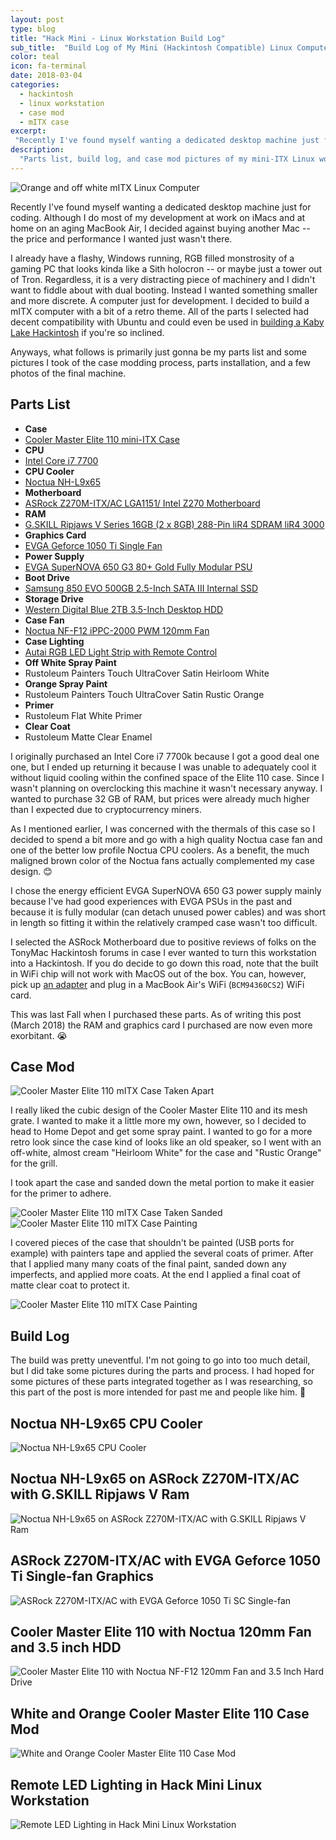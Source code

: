 ```yaml
---
layout: post
type: blog
title: "Hack Mini - Linux Workstation Build Log"
sub_title:  "Build Log of My Mini (Hackintosh Compatible) Linux Computer"
color: teal
icon: fa-terminal
date: 2018-03-04
categories:
  - hackintosh
  - linux workstation
  - case mod
  - mITX case
excerpt:
 "Recently I've found myself wanting a dedicated desktop machine just for coding. Although I do most of my development at work on iMacs and at home on an aging MacBook Air, I decided against buying another Mac -- the price and performance I wanted just wasn't there. \"Linux is close enough\", I thought, so I decided to build this small, discrete machine just for development."
description:
  "Parts list, build log, and case mod pictures of my mini-ITX Linux workstation."
---
```


<div>
<img src="https://images.downey.io/2018-03-04/hack-mini-linux-workstation-10.jpg" alt="Orange and off white mITX Linux Computer">
</div>

Recently I've found myself wanting a dedicated desktop machine just for coding. Although I do most of my development at work on iMacs and at home on an aging MacBook Air, I decided against buying another Mac -- the price and performance I wanted just wasn't there.

I already have a flashy, Windows running, RGB filled monstrosity of a gaming PC that looks kinda like a Sith holocron -- or maybe just a tower out of Tron. Regardless, it is a very distracting piece of machinery and I didn't want to fiddle about with dual booting. Instead I wanted something smaller and more discrete. A computer just for development. I decided to build a mITX computer with a bit of a retro theme. All of the parts I selected had decent compatibility with Ubuntu and could even be used in [building a Kaby Lake Hackintosh](https://www.tonymacx86.com/buyersguide/february/2018/) if you're so inclined.

Anyways, what follows is primarily just gonna be my parts list and some pictures I took of the case modding process, parts installation, and a few photos of the final machine.

## Parts List
<ul>
  <li><strong>Case</strong></li>
  <li><a href="http://amzn.to/2oJaMOi">Cooler Master Elite 110 mini-ITX Case</a></li>
  <li><strong>CPU</strong></li>
  <li><a href="http://amzn.to/2tf21jL">Intel Core i7 7700</a></li>
  <li><strong>CPU Cooler</strong></li>
  <li><a href="http://amzn.to/2thIQFR">Noctua NH-L9x65</a></li>
  <li><strong>Motherboard</strong></li>
  <li><a href="http://amzn.to/2CXMVyM">ASRock Z270M-ITX/AC LGA1151/ Intel Z270 Motherboard</a></li>
  <li><strong>RAM</strong></li>
  <li><a href="https://www.newegg.com/Product/Product.aspx?Item=N82E16820231878">G.SKILL Ripjaws V Series 16GB (2 x 8GB) 288-Pin liR4 SDRAM liR4 3000</a></li>
  <li><strong>Graphics Card</strong></li>
  <li><a href="https://www.evga.com/products/product.aspx?pn=04G-P4-6253-KR">EVGA Geforce 1050 Ti Single Fan</a></li>
  <li><strong>Power Supply</strong></li>
  <li><a href="http://amzn.to/2oOaDbG">EVGA SuperNOVA 650 G3 80+ Gold Fully Modular PSU</a></li>
  <li><strong>Boot Drive</strong></li>
  <li><a href="https://www.newegg.com/Product/Product.aspx?Item=N82E16820147373">Samsung 850 EVO 500GB 2.5-Inch SATA III Internal SSD</a></li>
  <li><strong>Storage Drive</strong></li>
  <li><a href="http://amzn.to/2Fgg8qD">Western Digital Blue 2TB 3.5-Inch Desktop HDD</a></li>
  <li><strong>Case Fan</strong></li>
  <li><a href="http://amzn.to/2H4k3HE">Noctua NF-F12 iPPC-2000 PWM 120mm Fan</a></li>
  <li><strong>Case Lighting</strong></li>
  <li><a href="http://amzn.to/2FcxOr3">Autai RGB LED Light Strip with Remote Control</a></li>
  <li><strong>Off White Spray Paint</strong></li>
  <li>Rustoleum Painters Touch UltraCover Satin Heirloom White</li>
  <li><strong>Orange Spray Paint</strong></li>
  <li>Rustoleum Painters Touch UltraCover Satin Rustic Orange</li>
  <li><strong>Primer</strong></li>
  <li>Rustoleum Flat White Primer</li>
  <li><strong>Clear Coat</strong></li>
  <li>Rustoleum Matte Clear Enamel</li>
</ul>

I originally purchased an Intel Core i7 7700k because I got a good deal one one, but I ended up returning it because I was unable to adequately cool it without liquid cooling within the confined space of the Elite 110 case. Since I wasn't planning on overclocking this machine it wasn't necessary anyway. I wanted to purchase 32 GB of RAM, but prices were already much higher than I expected due to cryptocurrency miners.

As I mentioned earlier, I was concerned with the thermals of this case so I decided to spend a bit more and go with a high quality Noctua case fan and one of the better low profile Noctua CPU coolers. As a benefit, the much maligned brown color of the Noctua fans actually complemented my case design. 😊

I chose the energy efficient EVGA SuperNOVA 650 G3 power supply mainly because I've had good experiences with EVGA PSUs in the past and because it is fully modular (can detach unused power cables) and was short in length so fitting it within the relatively cramped case wasn't too difficult.

I selected the ASRock Motherboard due to positive reviews of folks on the TonyMac Hackintosh forums in case I ever wanted to turn this workstation into a Hackintosh. If you do decide to go down this road, note that the built in WiFi chip will not work with MacOS out of the box. You can, however, pick up [an adapter](http://amzn.to/2oLrDjB) and plug in a MacBook Air's WiFi (`BCM94360CS2`) WiFi card.

This was last Fall when I purchased these parts. As of writing this post (March 2018) the RAM and graphics card I purchased are now even more exorbitant. 😭

## Case Mod

<div>
<img src="https://images.downey.io/2018-03-04/hack-mini-linux-workstation-1.jpg" alt="Cooler Master Elite 110 mITX Case Taken Apart">
</div>

I really liked the cubic design of the Cooler Master Elite 110 and its mesh grate. I wanted to make it a little more my own, however, so I decided to head to Home Depot and get some spray paint. I wanted to go for a more retro look since the case kind of looks like an old speaker, so I went with an off-white, almost cream "Heirloom White" for the case and "Rustic Orange" for the grill.

I took apart the case and sanded down the metal portion to make it easier for the primer to adhere.

<div>
<img src="https://images.downey.io/2018-03-04/hack-mini-linux-workstation-2.jpg" alt="Cooler Master Elite 110 mITX Case Taken Sanded">
</div>

<div>
<img src="https://images.downey.io/2018-03-04/hack-mini-linux-workstation-3.jpg" alt="Cooler Master Elite 110 mITX Case Painting">
</div>

I covered pieces of the case that shouldn't be painted (USB ports for example) with painters tape and applied the several coats of primer. After that I applied many many coats of the final paint, sanded down any imperfects, and applied more coats. At the end I applied a final coat of matte clear coat to protect it.

<div>
<img src="https://images.downey.io/2018-03-04/hack-mini-linux-workstation-4.jpg" alt="Cooler Master Elite 110 mITX Case Painting">
</div>

## Build Log

The build was pretty uneventful. I'm not going to go into too much detail, but I did take some pictures during the parts and process. I had hoped for some pictures of these parts integrated together as I was researching, so this part of the post is more intended for past me and people like him. 🙂

## Noctua NH-L9x65 CPU Cooler
<div>
<img src="https://images.downey.io/2018-03-04/hack-mini-linux-workstation-5.jpg" alt="Noctua NH-L9x65 CPU Cooler">
</div>

## Noctua NH-L9x65 on ASRock Z270M-ITX/AC with G.SKILL Ripjaws V Ram
<div>
<img src="https://images.downey.io/2018-03-04/hack-mini-linux-workstation-6.jpg" alt="Noctua NH-L9x65 on ASRock Z270M-ITX/AC with G.SKILL Ripjaws V Ram">
</div>

## ASRock Z270M-ITX/AC with EVGA Geforce 1050 Ti Single-fan Graphics
<div>
<img src="https://images.downey.io/2018-03-04/hack-mini-linux-workstation-7.jpg" alt="ASRock Z270M-ITX/AC with EVGA Geforce 1050 Ti SC Single-fan">
</div>

## Cooler Master Elite 110 with Noctua 120mm Fan and 3.5 inch HDD
<div>
<img src="https://images.downey.io/2018-03-04/hack-mini-linux-workstation-8.jpg" alt="Cooler Master Elite 110 with Noctua NF-F12 120mm Fan and 3.5 Inch Hard Drive">
</div>

## White and Orange Cooler Master Elite 110 Case Mod
<div>
<img src="https://images.downey.io/2018-03-04/hack-mini-linux-workstation-9.jpg" alt="White and Orange Cooler Master Elite 110 Case Mod">
</div>

## Remote LED Lighting in Hack Mini Linux Workstation
<div>
<img src="https://images.downey.io/2018-03-04/hack-mini-linux-workstation-11.jpg" alt="Remote LED Lighting in Hack Mini Linux Workstation">
</div>
